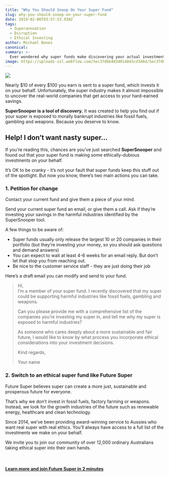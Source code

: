 ```yaml
---
title: "Why You Should Snoop On Your Super Fund"
slug: why-you-should-snoop-on-your-super-fund
date: 2019-02-06T03:57:53.930Z
tags: 
  - Superannuation
  - Disruption
  - Ethical Investing
author: Michael Bones
canonical: 
summary: >-
  Ever wondered why super funds make discovering your actual investments so hard? We think you should know what you’re money’s being invested in. Here’s why.
image: https://uploads-ssl.webflow.com/5ec37dbb4834014045cd346d/5ec37dbc4834016f89cd3d7b_why-snoop-your-super-OG-tiny.jpg
---
```


![](https://uploads-ssl.webflow.com/5ec37dbb4834014045cd346d/5ec37dbc4834016f89cd3d7b_why-snoop-your-super-OG-tiny.jpg)

Nearly $10 of every $100 you earn is sent to a super fund, which invests it on your behalf. Unfortunately, the super industry makes it almost impossible to uncover the real-world companies that get access to your hard-earned savings. **‍**

**SuperSnooper is a tool of discovery.** It was created to help you find out if your super is exposed to morally bankrupt industries like fossil fuels, gambling and weapons. Because you deserve to know.

Help! I don’t want nasty super...
---------------------------------

If you’re reading this, chances are you’ve just searched **SuperSnooper** and found out that your super fund is making some ethically-dubious investments on your behalf.

It’s OK to be cranky - it’s not your fault that super funds keep this stuff out of the spotlight. But now you know, there’s two main actions you can take.  

### 1\. Petition for change

Contact your current fund and give them a piece of your mind.

Send your current super fund an email, or give them a call. Ask if they’re investing your savings in the harmful industries identified by the SuperSnooper tool.

A few things to be aware of:

*   Super funds usually only release the largest 10 or 20 companies in their portfolio (but they’re investing your money, so you should ask questions and demand answers)
*   You can expect to wait at least 4-6 weeks for an email reply. But don’t let that stop you from reaching out.
*   Be nice to the customer service staff - they are just doing their job

Here’s a draft email you can modify and send to your fund.

> Hi,  
> I’m a member of your super fund. I recently discovered that my super could be supporting harmful industries like fossil fuels, gambling and weapons.  
>   
> Can you please provide me with a comprehensive list of the companies you’re investing my super in, and tell me why my super is exposed to harmful industries?  
>   
> As someone who cares deeply about a more sustainable and fair future, I would like to know by what process you incorporate ethical considerations into your investment decisions.  
>   
> Kind regards,  
>   
> Your name  

### 2\. Switch to an ethical super fund like Future Super

Future Super believes super can create a more just, sustainable and prosperous future for everyone.

That’s why we don’t invest in fossil fuels, factory farming or weapons. Instead, we look for the growth industries of the future such as renewable energy, healthcare and clean technology.

Since 2014, we’ve been providing award-winning service to Aussies who want real super with real ethics. You’ll always have access to a full list of the investments we make on your behalf.

We invite you to join our community of over 12,000 ordinary Australians taking ethical super into their own hands.

‍

#### [Learn more and join Future Super in 2 minutes](https://switch.myfuturesuper.com.au/shift/super-snooper-join?utm_campaign=SuperSnooper2019&utm_medium=Website&utm_source=FSBlog)

